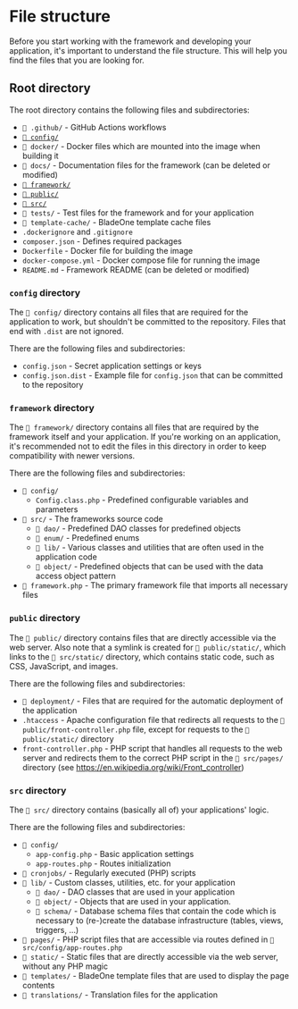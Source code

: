 # File structure
Before you start working with the framework and developing your application, it's important to understand the file structure. This will help you find the files that you are looking for.

## Root directory
The root directory contains the following files and subdirectories:
- `📁 .github/` - GitHub Actions workflows
- [`📁 config/`](#config-directory)
- `📁 docker/` - Docker files which are mounted into the image when building it
- `📁 docs/` - Documentation files for the framework (can be deleted or modified)
- [`📁 framework/`](#framework-directory)
- [`📁 public/`](#public-directory)
- [`📁 src/`](#src-directory)
- `📁 tests/` - Test files for the framework and for your application
- `📁 template-cache/` - BladeOne template cache files
- `.dockerignore` and `.gitignore`
- `composer.json` - Defines required packages
- `Dockerfile` - Docker file for building the image
- `docker-compose.yml` - Docker compose file for running the image
- `README.md` - Framework README (can be deleted or modified)

### `config` directory
The `📁 config/` directory contains all files that are required for the application to work, but shouldn't be committed to the repository. Files that end with `.dist` are not ignored.

There are the following files and subdirectories:
- `config.json` - Secret application settings or keys
- `config.json.dist` - Example file for `config.json` that can be committed to the repository

### `framework` directory
The `📁 framework/` directory contains all files that are required by the framework itself and your application. If you're working on an application, it's recommended not to edit the files in this directory in order to keep compatibility with newer versions.

There are the following files and subdirectories:
- `📁 config/`
    - `Config.class.php` - Predefined configurable variables and parameters
- `📁 src/` - The frameworks source code
    - `📁 dao/` - Predefined DAO classes for predefined objects
    - `📁 enum/` - Predefined enums
    - `📁 lib/` - Various classes and utilities that are often used in the application code
    - `📁 object/` - Predefined objects that can be used with the data access object pattern
- `📄 framework.php` - The primary framework file that imports all necessary files

### `public` directory
The `📁 public/` directory contains files that are directly accessible via the web server.
Also note that a symlink is created for `📁 public/static/`, which links to the `📁 src/static/` directory, which contains static code, such as CSS, JavaScript, and images.

There are the following files and subdirectories:
- `📁 deployment/` - Files that are required for the automatic deployment of the application
- `.htaccess` - Apache configuration file that redirects all requests to the `📁 public/front-controller.php` file, except for requests to the `📁 public/static/` directory
- `front-controller.php` - PHP script that handles all requests to the web server and redirects them to the correct PHP script in the `📁 src/pages/` directory (see https://en.wikipedia.org/wiki/Front_controller)

### `src` directory
The `📁 src/` directory contains (basically all of) your applications' logic.

There are the following files and subdirectories:
- `📁 config/`
    - `app-config.php` - Basic application settings
    - `app-routes.php` - Routes initialization
- `📁 cronjobs/` - Regularly executed (PHP) scripts
- `📁 lib/` - Custom classes, utilities, etc. for your application
    - `📁 dao/` - DAO classes that are used in your application
    - `📁 object/` - Objects that are used in your application.
    - `📁 schema/` - Database schema files that contain the code which is necessary to (re-)create the database infrastructure (tables, views, triggers, ...)
- `📁 pages/` - PHP script files that are accessible via routes defined in `📁 src/config/app-routes.php`
- `📁 static/` - Static files that are directly accessible via the web server, without any PHP magic
- `📁 templates/` - BladeOne template files that are used to display the page contents
- `📁 translations/` - Translation files for the application
